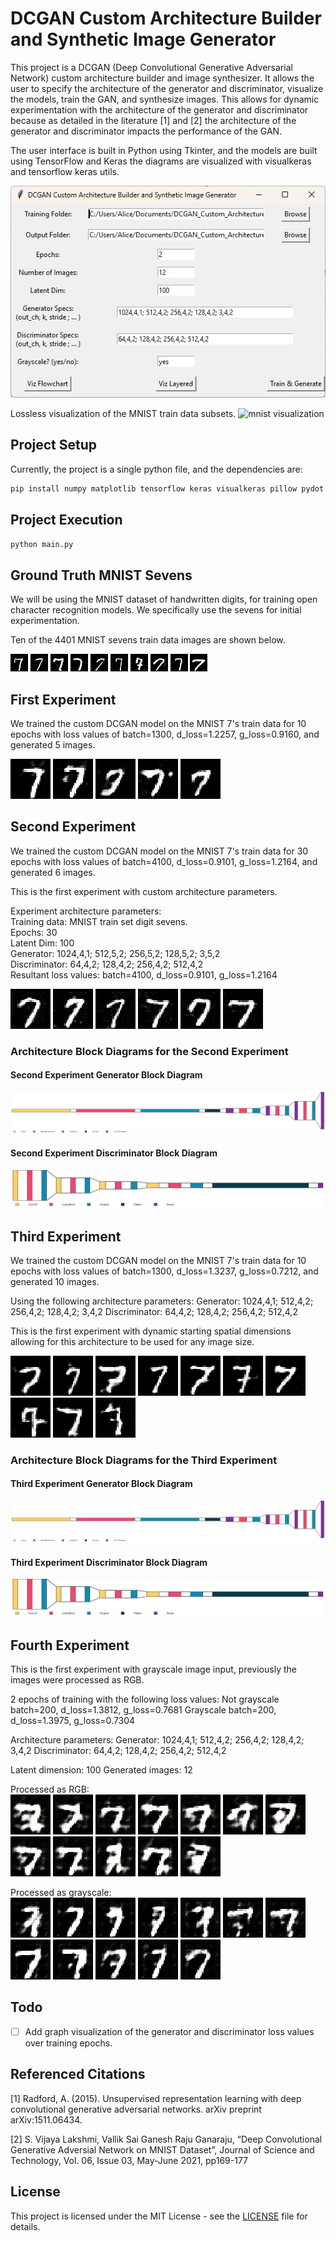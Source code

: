 # DCGAN Custom Architecture Builder and Synthetic Image Generator

This project is a DCGAN (Deep Convolutional Generative Adversarial Network) custom architecture builder and image synthesizer. It allows the user to specify the architecture of the generator and discriminator, visualize the models, train the GAN, and synthesize images. This allows for dynamic experimentation with the architecture of the generator and discriminator because as detailed in the literature [1] and [2] the architecture of the generator and discriminator impacts the performance of the GAN.  

The user interface is built in Python using Tkinter, and the models are built using TensorFlow and Keras the diagrams are visualized with visualkeras and tensorflow keras utils.  

![ui screenshot](./image.png)

Lossless visualization of the MNIST train data subsets.
![mnist visualization](./lossless_visualization_train_subsets.png)

## Project Setup

Currently, the project is a single python file, and the dependencies are:

```sh
pip install numpy matplotlib tensorflow keras visualkeras pillow pydot
```

## Project Execution

```sh
python main.py
```

## Ground Truth MNIST Sevens

We will be using the MNIST dataset of handwritten digits, for training open character recognition models. We specifically use the sevens for initial experimentation.  

Ten of the 4401 MNIST sevens train data images are shown below.  

![mnist seven 0](./real_mnist_sevens_train_data/img_6.jpg)
![mnist seven 1](./real_mnist_sevens_train_data/img_18.jpg)
![mnist seven 2](./real_mnist_sevens_train_data/img_29.jpg)
![mnist seven 3](./real_mnist_sevens_train_data/img_47.jpg)
![mnist seven 4](./real_mnist_sevens_train_data/img_48.jpg)
![mnist seven 5](./real_mnist_sevens_train_data/img_50.jpg)
![mnist seven 6](./real_mnist_sevens_train_data/img_76.jpg)
![mnist seven 7](./real_mnist_sevens_train_data/img_102.jpg)
![mnist seven 8](./real_mnist_sevens_train_data/img_103.jpg)
![mnist seven 9](./real_mnist_sevens_train_data/img_116.jpg)

## First Experiment

We trained the custom DCGAN model on the MNIST 7's train data for 10 epochs with loss values of batch=1300, d_loss=1.2257, g_loss=0.9160, and generated 5 images.  

![Generated Image 1](./synthetic_sevens_first_experiment/generated_0.png)
![Generated Image 2](./synthetic_sevens_first_experiment/generated_1.png)
![Generated Image 3](./synthetic_sevens_first_experiment/generated_2.png)
![Generated Image 4](./synthetic_sevens_first_experiment/generated_3.png)
![Generated Image 5](./synthetic_sevens_first_experiment/generated_4.png)

## Second Experiment

We trained the custom DCGAN model on the MNIST 7's train data for 30 epochs with loss values of batch=4100, d_loss=0.9101, g_loss=1.2164, and generated 6 images.  

This is the first experiment with custom architecture parameters.  

Experiment architecture parameters:  
Training data: MNIST train set digit sevens.  
Epochs: 30  
Latent Dim: 100  
Generator: 1024,4,1; 512,5,2; 256,5,2; 128,5,2; 3,5,2  
Discriminator: 64,4,2; 128,4,2; 256,4,2; 512,4,2  
Resultant loss values: batch=4100, d_loss=0.9101, g_loss=1.2164  

![Generated Image 0](./synthetic_sevens_second_experiment/generated_0.png)
![Generated Image 1](./synthetic_sevens_second_experiment/generated_1.png)
![Generated Image 2](./synthetic_sevens_second_experiment/generated_2.png)
![Generated Image 3](./synthetic_sevens_second_experiment/generated_3.png)
![Generated Image 4](./synthetic_sevens_second_experiment/generated_4.png)
![Generated Image 5](./synthetic_sevens_second_experiment/generated_5.png)

### Architecture Block Diagrams for the Second Experiment

#### Second Experiment Generator Block Diagram

![Generator Architecture](./synthetic_sevens_second_experiment/dcgan_generator_blockdiagram.png)

#### Second Experiment Discriminator Block Diagram

![Discriminator Architecture](./synthetic_sevens_second_experiment/dcgan_discriminator_blockdiagram.png)

## Third Experiment

We trained the custom DCGAN model on the MNIST 7's train data for 10 epochs with loss values of batch=1300, d_loss=1.3237, g_loss=0.7212, and generated 10 images.  

Using the following architecture parameters:
Generator: 1024,4,1; 512,4,2; 256,4,2; 128,4,2; 3,4,2
Discriminator: 64,4,2; 128,4,2; 256,4,2; 512,4,2

This is the first experiment with dynamic starting spatial dimensions allowing for this architecture to be used for any image size.

![Generated Image 0](./synthetic_sevens_third_experiment/generated_0.png)
![Generated Image 1](./synthetic_sevens_third_experiment/generated_1.png)
![Generated Image 2](./synthetic_sevens_third_experiment/generated_2.png)
![Generated Image 3](./synthetic_sevens_third_experiment/generated_3.png)
![Generated Image 4](./synthetic_sevens_third_experiment/generated_4.png)
![Generated Image 5](./synthetic_sevens_third_experiment/generated_5.png)
![Generated Image 6](./synthetic_sevens_third_experiment/generated_6.png)
![Generated Image 7](./synthetic_sevens_third_experiment/generated_7.png)
![Generated Image 8](./synthetic_sevens_third_experiment/generated_8.png)
![Generated Image 9](./synthetic_sevens_third_experiment/generated_9.png)

### Architecture Block Diagrams for the Third Experiment

#### Third Experiment Generator Block Diagram

![Generator Architecture](./synthetic_sevens_third_experiment/dcgan_generator_blockdiagram.png)

#### Third Experiment Discriminator Block Diagram

![Discriminator Architecture](./synthetic_sevens_third_experiment/dcgan_discriminator_blockdiagram.png)

## Fourth Experiment

This is the first experiment with grayscale image input, previously the images were processed as RGB.  

2 epochs of training with the following loss values:
Not grayscale batch=200, d_loss=1.3812, g_loss=0.7681
Grayscale batch=200, d_loss=1.3975, g_loss=0.7304

Architecture parameters:
Generator: 1024,4,1; 512,4,2; 256,4,2; 128,4,2; 3,4,2
Discriminator: 64,4,2; 128,4,2; 256,4,2; 512,4,2

Latent dimension: 100
Generated images: 12

Processed as RGB:  
![Generated Image 0](./synthetic_sevens_fourth_experiment/not_grayscale/generated_0.png)
![Generated Image 1](./synthetic_sevens_fourth_experiment/not_grayscale/generated_1.png)
![Generated Image 2](./synthetic_sevens_fourth_experiment/not_grayscale/generated_2.png)
![Generated Image 3](./synthetic_sevens_fourth_experiment/not_grayscale/generated_3.png)
![Generated Image 4](./synthetic_sevens_fourth_experiment/not_grayscale/generated_4.png)
![Generated Image 5](./synthetic_sevens_fourth_experiment/not_grayscale/generated_5.png)
![Generated Image 6](./synthetic_sevens_fourth_experiment/not_grayscale/generated_6.png)
![Generated Image 7](./synthetic_sevens_fourth_experiment/not_grayscale/generated_7.png)
![Generated Image 8](./synthetic_sevens_fourth_experiment/not_grayscale/generated_8.png)
![Generated Image 9](./synthetic_sevens_fourth_experiment/not_grayscale/generated_9.png)
![Generated Image 10](./synthetic_sevens_fourth_experiment/not_grayscale/generated_10.png)
![Generated Image 11](./synthetic_sevens_fourth_experiment/not_grayscale/generated_11.png)

Processed as grayscale:  
![Generated Image 0](./synthetic_sevens_fourth_experiment/grayscale/generated_0.png)
![Generated Image 1](./synthetic_sevens_fourth_experiment/grayscale/generated_1.png)
![Generated Image 2](./synthetic_sevens_fourth_experiment/grayscale/generated_2.png)
![Generated Image 3](./synthetic_sevens_fourth_experiment/grayscale/generated_3.png)
![Generated Image 4](./synthetic_sevens_fourth_experiment/grayscale/generated_4.png)
![Generated Image 5](./synthetic_sevens_fourth_experiment/grayscale/generated_5.png)
![Generated Image 6](./synthetic_sevens_fourth_experiment/grayscale/generated_6.png)
![Generated Image 7](./synthetic_sevens_fourth_experiment/grayscale/generated_7.png)
![Generated Image 8](./synthetic_sevens_fourth_experiment/grayscale/generated_8.png)
![Generated Image 9](./synthetic_sevens_fourth_experiment/grayscale/generated_9.png)
![Generated Image 10](./synthetic_sevens_fourth_experiment/grayscale/generated_10.png)
![Generated Image 11](./synthetic_sevens_fourth_experiment/grayscale/generated_11.png)

## Todo

- [ ] Add graph visualization of the generator and discriminator loss values over training epochs.

## Referenced Citations

[1] Radford, A. (2015). Unsupervised representation learning with deep convolutional generative adversarial networks. arXiv preprint arXiv:1511.06434.

[2] S. Vijaya Lakshmi, Vallik Sai Ganesh Raju Ganaraju, “Deep Convolutional Generative Adversial Network on
MNIST Dataset”, Journal of Science and Technology, Vol. 06, Issue 03, May-June 2021, pp169-177

## License

This project is licensed under the MIT License - see the [LICENSE](LICENSE) file for details.
